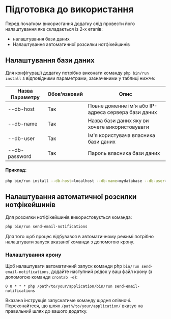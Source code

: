 # Підготовка до використання

Перед початком використання додатку слід провести його налаштування яке складається із 2-х етапів:
* налаштування бази даних
* Налаштування автоматичної розсилки нотфікейшинів


## Налаштування бази даних

Для конфігурації додатку потрібно виконати команду `php bin/run install` з відповідними параметрами, зазначеними у таблиці нижче:

| Назва Параметру | Обовʼязковий | Опис                                                |
|-----------------|--------------|-----------------------------------------------------|
| --db-host       | Так          | Повне доменне ім'я або IP-адреса сервера бази даних |
| --db-name       | Так          | Назва бази даних яку ви хочете використовувати      |
| --db-user       | Так          | Ім'я користувача власника бази даних                |
| --db-password   | Так          | Пароль власника бази даних                          |

#### Приклад:
```sh
php bin/run install --db-host=localhost --db-name=mydatabase --db-user=myuser --db-password=mypassword
```

## Налаштування автоматичної розсилки нотфікейшинів

Для розсилки нотіфікейшинів використовується команда:

```sh
php bin/run send-email-notifications
```

Для того щоб процес відбувався в автоматичному режимі потрібно налаштувати запуск вказаної команди з допомогою крону.

### Налаштування крону

Щоб налаштувати автоматичний запуск команди php `bin/run send-email-notifications`, додайте наступний рядок у ваш файл крону (з допомогою команди `crontab -e`):

```
0 0 * * * php /path/to/your/application/bin/run send-email-notifications
```

Вказана інструкція запускатиме команду щодня опівночі. Переконайтеся, що шлях `/path/to/your/application/` вказує на правильний шлях до вашого додатку.
